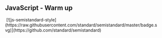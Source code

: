 ## JavaScript - Warm up
<img>
[![js-semistandard-style](https://raw.githubusercontent.com/standard/semistandard/master/badge.svg)](https://github.com/standard/semistandard)
</img>
